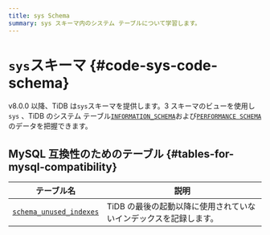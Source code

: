 ```yaml
---
title: sys Schema
summary: sys スキーマ内のシステム テーブルについて学習します。
---
```


# <code>sys</code>スキーマ {#code-sys-code-schema}

v8.0.0 以降、TiDB は`sys`スキーマを提供します。3 スキーマのビューを使用し`sys` 、TiDB のシステム テーブル[`INFORMATION_SCHEMA`](/information-schema/information-schema.md)および[`PERFORMANCE SCHEMA`](/performance-schema/performance-schema.md)のデータを把握できます。

## MySQL 互換性のためのテーブル {#tables-for-mysql-compatibility}

| テーブル名                                                               | 説明                                  |
| ------------------------------------------------------------------- | ----------------------------------- |
| [`schema_unused_indexes`](/sys-schema/sys-schema-unused-indexes.md) | TiDB の最後の起動以降に使用されていないインデックスを記録します。 |

